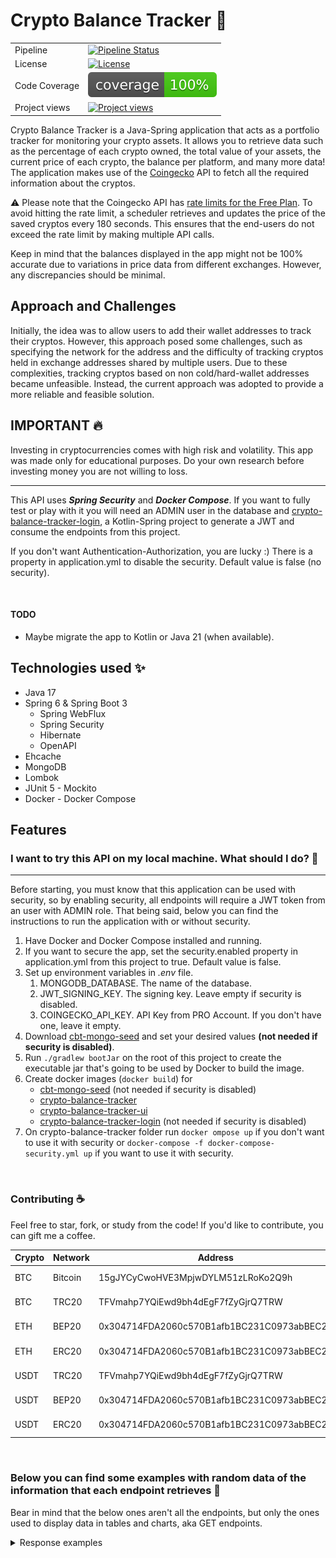 # Crypto Balance Tracker :rocket:

| | |
|---|---|
| Pipeline | [![Pipeline Status](https://github.com/lucasdistasi/crypto-balance-tracker/actions/workflows/main.yml/badge.svg)](https://github.com/lucasdistasi/crypto-balance-tracker/actions) |
| License | [![License](https://img.shields.io/badge/License-GPLv3-blue.svg)](https://www.gnu.org/licenses/gpl-3.0) |
| Code Coverage | [![Code Coverage](https://github.com/lucasdistasi/crypto-balance-tracker/blob/gh-pages/badges/jacoco.svg)](https://lucasdistasi.github.io/crypto-balance-tracker/) |
| Project views | [![Project views](https://hits.dwyl.com/lucasdistasi/crypto-balance-tracker.svg)](#) |



Crypto Balance Tracker is a Java-Spring application that acts as a portfolio tracker for monitoring your crypto assets. 
It allows you to retrieve data such as the percentage of each crypto owned, the total value of your assets, 
the current price of each crypto, the balance per platform, and many more data! The application makes use of the 
[Coingecko](https://www.coingecko.com) API to fetch all the required information about the cryptos.

:warning: Please note that the Coingecko API has [rate limits for the Free Plan](https://www.coingecko.com/en/api/pricing). 
To avoid hitting the rate limit, a scheduler retrieves and updates the price of the saved cryptos every 180 seconds. 
This ensures that the end-users do not exceed the rate limit by making multiple API calls. 

Keep in mind  that the balances displayed in the  app might not be 100% accurate due to variations in price data 
from different exchanges. However, any discrepancies should be minimal.
<br>

## Approach and Challenges
Initially, the idea was to allow users to add their wallet addresses to track their cryptos. However, this approach posed 
some challenges, such as specifying the network for the address and the difficulty of tracking cryptos held in exchange 
addresses shared by multiple users. Due to these complexities, tracking cryptos based on non cold/hard-wallet addresses became unfeasible. 
Instead, the current approach was adopted to provide a more reliable and feasible solution.
<br>

## IMPORTANT :fire:
Investing in cryptocurrencies comes with high risk and volatility. This app was made only for educational purposes.
Do your own research before investing money you are not willing to loss.

<hr>

This API uses ***Spring Security*** and ***Docker Compose***. If you want to fully test or play with it you will need an 
ADMIN user in the database and [crypto-balance-tracker-login](https://github.com/lucasdistasi/crypto-balance-tracker-login),
a Kotlin-Spring project to generate a JWT and consume the endpoints from this project.

If you don't want Authentication-Authorization, you are lucky :) There is a property in application.yml to disable
the security. Default value is false (no security).

<br>

#### TODO

- Maybe migrate the app to Kotlin or Java 21 (when available).

## Technologies used :sparkles:

- Java 17
- Spring 6 & Spring Boot 3
    - Spring WebFlux
    - Spring Security
    - Hibernate
    - OpenAPI
- Ehcache
- MongoDB
- Lombok
- JUnit 5 - Mockito
- Docker - Docker Compose

## Features

### I want to try this API on my local machine. What should I do? :tada:

---

Before starting, you must know that this application can be used with security, so by enabling security, all endpoints will
require a JWT token from an user with ADMIN role. That being said, below you can find the instructions to run the application
with or without security.

1. Have Docker and Docker Compose installed and running.
2. If you want to secure the app, set the security.enabled property in application.yml from this project to true. Default value is false.
3. Set up environment variables in _.env_ file.
   1. MONGODB_DATABASE. The name of the database.
   2. JWT_SIGNING_KEY. The signing key. Leave empty if security is disabled.
   3. COINGECKO_API_KEY. API Key from PRO Account. If you don't have one, leave it empty.
4. Download [cbt-mongo-seed](https://github.com/lucasdistasi/cbt-mongo.seed) and set your desired values **(not needed if security is disabled)**.
5. Run `./gradlew bootJar` on the root of this project to create the executable jar that's going to be used by Docker to build the image.
6. Create docker images (`docker build`) for 
   - [cbt-mongo-seed](https://github.com/lucasdistasi/cbt-mongo.seed) (not needed if security is disabled)
   - [crypto-balance-tracker](https://github.com/lucasdistasi/crypto-balance-tracker)
   - [crypto-balance-tracker-ui](https://github.com/lucasdistasi/crypto-balance-tracker-ui)
   - [crypto-balance-tracker-login](https://github.com/lucasdistasi/crypto-balance-tracker-login) (not needed if security is disabled)
7. On crypto-balance-tracker folder run `docker ompose up` if you don't want to use it with security or `docker-compose -f docker-compose-security.yml up` if you want to use it with security.

<br>

### Contributing :coffee:

Feel free to star, fork, or study from the code! If you'd like to contribute, you can gift me a coffee.

| Crypto | Network | Address                                    | QR            |
|--------|---------|--------------------------------------------|---------------|
| BTC    | Bitcoin | 15gJYCyCwoHVE3MpjwDYLM51zLRoKo2Q9h         | [BTC-bitcoin] |
| BTC    | TRC20   | TFVmahp7YQiEwd9bh4dEgF7fZyGjrQ7TRW         | [BTC-trc20]   |
| ETH    | BEP20   | 0x304714FDA2060c570B1afb1BC231C0973abBEC23 | [ETH-bep20]   |
| ETH    | ERC20   | 0x304714FDA2060c570B1afb1BC231C0973abBEC23 | [ETH-erc20]   |
| USDT   | TRC20   | TFVmahp7YQiEwd9bh4dEgF7fZyGjrQ7TRW         | [USDT-trc20]  |
| USDT   | BEP20   | 0x304714FDA2060c570B1afb1BC231C0973abBEC23 | [USDT-bep20]  |
| USDT   | ERC20   | 0x304714FDA2060c570B1afb1BC231C0973abBEC23 | [USDT-erc20]  |

[BTC-bitcoin]: https://imgur.com/Hs0DYDk
[BTC-trc20]: https://imgur.com/kdROHrE
[ETH-bep20]: https://imgur.com/DIOiJrL
[ETH-erc20]: https://imgur.com/REXkDmu
[USDT-trc20]: https://imgur.com/ubUWdpI
[USDT-bep20]: https://imgur.com/rrrYd9j
[USDT-erc20]: https://imgur.com/G9DPKvU

<br>

### Below you can find some examples with random data of the information that each endpoint retrieves :memo:

Bear in mind that the below ones aren't all the endpoints, but only the ones used to display data in tables and charts, aka GET endpoints.

<details>
  <summary>Response examples</summary>

### `/api/v1/cryptos?page={pageNumber}`

#### Retrieve cryptos by page

```json
{
  "page": 1,
  "total_pages": 1,
  "has_next_page": false,
  "cryptos": [
    {
      "id": "64bd318372a86834e9b400b1",
      "crypto_name": "Bitcoin",
      "platform": "COINBASE",
      "quantity": 0.1
    },
    {
      "id": "64bd319172a86834e9b400b2",
      "crypto_name": "Ethereum",
      "platform": "COINBASE",
      "quantity": 0.5
    },
    {
      "id": "64bd319b72a86834e9b400b3",
      "crypto_name": "Cardano",
      "platform": "BINANCE",
      "quantity": 500
    },
    {
      "id": "64bd31ad72a86834e9b400b4",
      "crypto_name": "Tether",
      "platform": "OKX",
      "quantity": 750
    },
    {
      "id": "64bd31c772a86834e9b400b5",
      "crypto_name": "XRP",
      "platform": "BYBIT",
      "quantity": 500
    },
    {
      "id": "64bd31e072a86834e9b400b6",
      "crypto_name": "Solana",
      "platform": "KRAKEN",
      "quantity": 30
    },
    {
      "id": "64bd31eb72a86834e9b400b7",
      "crypto_name": "Polygon",
      "platform": "KRAKEN",
      "quantity": 100
    },
    {
      "id": "64bd322572a86834e9b400b8",
      "crypto_name": "Bitcoin",
      "platform": "BINANCE",
      "quantity": 0.015
    }
  ]
}
```

### `/api/v1/cryptos/{id}`

#### Retrieves information from the crypto with the given mongo database id. i.e 64c3b17cbd56703f00c7e4d5

```json
{
  "id": "64c3b17cbd56703f00c7e4d5",
  "crypto_name": "Bitcoin",
  "platform": "TREZOR",
  "quantity": 0.31533785
}
```

### `/api/v1/platforms`

#### Retrieves all platforms

```json
[
  {
    "name": "BINANCE"
  },
  {
    "name": "COINBASE"
  },
  {
    "name": "BYBIT"
  },
  {
    "name": "OKX"
  },
  {
    "name": "KRAKEN"
  }
]
```

### `/api/v1/goals?page={pageNumber}`

#### Retrieves all goals

```json
{
  "page": 1,
  "total_pages": 1,
  "has_next_page": false,
  "goals": [
    {
      "id": "64bd326072a86834e9b400bb",
      "crypto_name": "XRP",
      "actual_quantity": 500,
      "progress": 100,
      "remaining_quantity": 0,
      "goal_quantity": 500,
      "money_needed": 0
    },
    {
      "id": "64bd324472a86834e9b400ba",
      "crypto_name": "Ethereum",
      "actual_quantity": 0.5,
      "progress": 50.00,
      "remaining_quantity": 0.5,
      "goal_quantity": 1,
      "money_needed": 937.04
    },
    {
      "id": "64bd323972a86834e9b400b9",
      "crypto_name": "Bitcoin",
      "actual_quantity": 0.115,
      "progress": 23.00,
      "remaining_quantity": 0.385,
      "goal_quantity": 0.5,
      "money_needed": 11510.73
    }
  ]
}
```

### `/api/v1/dashboards/crypto/balances`

#### Returns total balances and information of each crypto in each platform

```json
{
  "total_balance": 6464.53,
  "total_EUR_balance": 5808.95,
  "total_BTC_balance": 0.2162795750,
  "cryptos": [
    {
      "id": "64bd318372a86834e9b400b1",
      "crypto_info": {
        "id": "bitcoin",
        "symbol": "btc",
        "name": "Bitcoin",
        "market_data": {
          "current_price": {
            "usd": 29889,
            "eur": 26858,
            "btc": 1.0
          },
          "circulating_supply": 19437025.0,
          "max_supply": 21000000.0
        }
      },
      "quantity": 0.1,
      "balance": 2988.90,
      "balance_in_eur": 2685.80,
      "balance_in_btc": 0.1000000000,
      "percentage": 46.24,
      "platform": "COINBASE"
    },
    {
      "id": "64bd319172a86834e9b400b2",
      "crypto_info": {
        "id": "ethereum",
        "symbol": "eth",
        "name": "Ethereum",
        "market_data": {
          "current_price": {
            "usd": 1873.98,
            "eur": 1683.94,
            "btc": 0.06269515
          },
          "circulating_supply": 120194007.919753,
          "max_supply": null
        }
      },
      "quantity": 0.5,
      "balance": 936.99,
      "balance_in_eur": 841.97,
      "balance_in_btc": 0.0313475750,
      "percentage": 14.49,
      "platform": "COINBASE"
    },
    {
      "id": "64bd31ad72a86834e9b400b4",
      "crypto_info": {
        "id": "tether",
        "symbol": "usdt",
        "name": "Tether",
        "market_data": {
          "current_price": {
            "usd": 1.0,
            "eur": 0.898737,
            "btc": 0.00003346
          },
          "circulating_supply": 83796187894.4596,
          "max_supply": null
        }
      },
      "quantity": 750,
      "balance": 750.00,
      "balance_in_eur": 674.05,
      "balance_in_btc": 0.0250950000,
      "percentage": 11.60,
      "platform": "OKX"
    },
    {
      "id": "64bd31e072a86834e9b400b6",
      "crypto_info": {
        "id": "solana",
        "symbol": "sol",
        "name": "Solana",
        "market_data": {
          "current_price": {
            "usd": 24.61,
            "eur": 22.11,
            "btc": 0.0008232
          },
          "circulating_supply": 404138972.522103,
          "max_supply": null
        }
      },
      "quantity": 30,
      "balance": 738.30,
      "balance_in_eur": 663.30,
      "balance_in_btc": 0.0246960000,
      "percentage": 11.42,
      "platform": "KRAKEN"
    },
    {
      "id": "64bd322572a86834e9b400b8",
      "crypto_info": {
        "id": "bitcoin",
        "symbol": "btc",
        "name": "Bitcoin",
        "market_data": {
          "current_price": {
            "usd": 29889,
            "eur": 26858,
            "btc": 1.0
          },
          "circulating_supply": 19437025.0,
          "max_supply": 21000000.0
        }
      },
      "quantity": 0.015,
      "balance": 448.34,
      "balance_in_eur": 402.87,
      "balance_in_btc": 0.0150000000,
      "percentage": 6.94,
      "platform": "BINANCE"
    },
    {
      "id": "64bd31c772a86834e9b400b5",
      "crypto_info": {
        "id": "ripple",
        "symbol": "xrp",
        "name": "XRP",
        "market_data": {
          "current_price": {
            "usd": 0.739053,
            "eur": 0.664109,
            "btc": 0.00002473
          },
          "circulating_supply": 52544091958.0,
          "max_supply": 100000000000.0
        }
      },
      "quantity": 500,
      "balance": 369.53,
      "balance_in_eur": 332.05,
      "balance_in_btc": 0.0123650000,
      "percentage": 5.72,
      "platform": "BYBIT"
    },
    {
      "id": "64bd319b72a86834e9b400b3",
      "crypto_info": {
        "id": "cardano",
        "symbol": "ada",
        "name": "Cardano",
        "market_data": {
          "current_price": {
            "usd": 0.315106,
            "eur": 0.283152,
            "btc": 0.00001054
          },
          "circulating_supply": 35045020830.3234,
          "max_supply": 45000000000.0
        }
      },
      "quantity": 500,
      "balance": 157.55,
      "balance_in_eur": 141.58,
      "balance_in_btc": 0.0052700000,
      "percentage": 2.44,
      "platform": "BINANCE"
    },
    {
      "id": "64bd31eb72a86834e9b400b7",
      "crypto_info": {
        "id": "matic-network",
        "symbol": "matic",
        "name": "Polygon",
        "market_data": {
          "current_price": {
            "usd": 0.749241,
            "eur": 0.673264,
            "btc": 0.00002506
          },
          "circulating_supply": 9319469069.28493,
          "max_supply": 10000000000.0
        }
      },
      "quantity": 100,
      "balance": 74.92,
      "balance_in_eur": 67.33,
      "balance_in_btc": 0.0025060000,
      "percentage": 1.16,
      "platform": "KRAKEN"
    }
  ]
}
```

### `/api/v1/dashboards/crypto/{cryptoId}`

#### Retrieves information from the crypto with the given cryptoId i.e bitcoin

```json
{
  "total_balance": 3437.24,
  "total_EUR_balance": 3088.67,
  "total_BTC_balance": 0.1150000000,
  "cryptos": [
    {
      "id": "64bd318372a86834e9b400b1",
      "crypto_info": {
        "id": "bitcoin",
        "symbol": "btc",
        "name": "Bitcoin",
        "market_data": {
          "current_price": {
            "usd": 29889,
            "eur": 26858,
            "btc": 1.0
          },
          "circulating_supply": 19437025.0,
          "max_supply": 21000000.0
        }
      },
      "quantity": 0.1,
      "balance": 2988.90,
      "balance_in_eur": 2685.80,
      "balance_in_btc": 0.1000000000,
      "percentage": 86.96,
      "platform": "COINBASE"
    },
    {
      "id": "64bd322572a86834e9b400b8",
      "crypto_info": {
        "id": "bitcoin",
        "symbol": "btc",
        "name": "Bitcoin",
        "market_data": {
          "current_price": {
            "usd": 29889,
            "eur": 26858,
            "btc": 1.0
          },
          "circulating_supply": 19437025.0,
          "max_supply": 21000000.0
        }
      },
      "quantity": 0.015,
      "balance": 448.34,
      "balance_in_eur": 402.87,
      "balance_in_btc": 0.0150000000,
      "percentage": 13.04,
      "platform": "BINANCE"
    }
  ]
}
```

### `/api/v1/dashboards/cryptos`

#### Retrieves information for each crypto and the percentage distribution in each platform for that crypto

```json
[
  {
    "crypto_id": "ethereum",
    "cryptos": [
      {
        "id": "64bd319172a86834e9b400b2",
        "crypto_info": {
          "id": "ethereum",
          "symbol": "eth",
          "name": "Ethereum",
          "market_data": {
            "current_price": {
              "usd": 1873.98,
              "eur": 1683.94,
              "btc": 0.06269515
            },
            "circulating_supply": 120194007.919753,
            "max_supply": null
          }
        },
        "quantity": 0.5,
        "balance": 936.99,
        "balance_in_eur": 841.97,
        "balance_in_btc": 0.0313475750,
        "percentage": 100.00,
        "platform": "COINBASE"
      }
    ]
  },
  {
    "crypto_id": "ripple",
    "cryptos": [
      {
        "id": "64bd31c772a86834e9b400b5",
        "crypto_info": {
          "id": "ripple",
          "symbol": "xrp",
          "name": "XRP",
          "market_data": {
            "current_price": {
              "usd": 0.739053,
              "eur": 0.664109,
              "btc": 0.00002473
            },
            "circulating_supply": 52544091958.0,
            "max_supply": 100000000000.0
          }
        },
        "quantity": 500,
        "balance": 369.53,
        "balance_in_eur": 332.05,
        "balance_in_btc": 0.0123650000,
        "percentage": 100.00,
        "platform": "BYBIT"
      }
    ]
  },
  {
    "crypto_id": "tether",
    "cryptos": [
      {
        "id": "64bd31ad72a86834e9b400b4",
        "crypto_info": {
          "id": "tether",
          "symbol": "usdt",
          "name": "Tether",
          "market_data": {
            "current_price": {
              "usd": 1.0,
              "eur": 0.898737,
              "btc": 0.00003346
            },
            "circulating_supply": 83796187894.4596,
            "max_supply": null
          }
        },
        "quantity": 750,
        "balance": 750.00,
        "balance_in_eur": 674.05,
        "balance_in_btc": 0.0250950000,
        "percentage": 100.00,
        "platform": "OKX"
      }
    ]
  },
  {
    "crypto_id": "cardano",
    "cryptos": [
      {
        "id": "64bd319b72a86834e9b400b3",
        "crypto_info": {
          "id": "cardano",
          "symbol": "ada",
          "name": "Cardano",
          "market_data": {
            "current_price": {
              "usd": 0.315106,
              "eur": 0.283152,
              "btc": 0.00001054
            },
            "circulating_supply": 35045020830.3234,
            "max_supply": 45000000000.0
          }
        },
        "quantity": 500,
        "balance": 157.55,
        "balance_in_eur": 141.58,
        "balance_in_btc": 0.0052700000,
        "percentage": 100.00,
        "platform": "BINANCE"
      }
    ]
  },
  {
    "crypto_id": "solana",
    "cryptos": [
      {
        "id": "64bd31e072a86834e9b400b6",
        "crypto_info": {
          "id": "solana",
          "symbol": "sol",
          "name": "Solana",
          "market_data": {
            "current_price": {
              "usd": 24.61,
              "eur": 22.11,
              "btc": 0.0008232
            },
            "circulating_supply": 404138972.522103,
            "max_supply": null
          }
        },
        "quantity": 30,
        "balance": 738.30,
        "balance_in_eur": 663.30,
        "balance_in_btc": 0.0246960000,
        "percentage": 100.00,
        "platform": "KRAKEN"
      }
    ]
  },
  {
    "crypto_id": "matic-network",
    "cryptos": [
      {
        "id": "64bd31eb72a86834e9b400b7",
        "crypto_info": {
          "id": "matic-network",
          "symbol": "matic",
          "name": "Polygon",
          "market_data": {
            "current_price": {
              "usd": 0.749606,
              "eur": 0.673591,
              "btc": 0.00002507
            },
            "circulating_supply": 9319469069.28493,
            "max_supply": 10000000000.0
          }
        },
        "quantity": 100,
        "balance": 74.96,
        "balance_in_eur": 67.36,
        "balance_in_btc": 0.0025070000,
        "percentage": 100.00,
        "platform": "KRAKEN"
      }
    ]
  },
  {
    "crypto_id": "bitcoin",
    "cryptos": [
      {
        "id": "64bd318372a86834e9b400b1",
        "crypto_info": {
          "id": "bitcoin",
          "symbol": "btc",
          "name": "Bitcoin",
          "market_data": {
            "current_price": {
              "usd": 29889,
              "eur": 26858,
              "btc": 1.0
            },
            "circulating_supply": 19437025.0,
            "max_supply": 21000000.0
          }
        },
        "quantity": 0.1,
        "balance": 2988.90,
        "balance_in_eur": 2685.80,
        "balance_in_btc": 0.1000000000,
        "percentage": 86.96,
        "platform": "COINBASE"
      },
      {
        "id": "64bd322572a86834e9b400b8",
        "crypto_info": {
          "id": "bitcoin",
          "symbol": "btc",
          "name": "Bitcoin",
          "market_data": {
            "current_price": {
              "usd": 29889,
              "eur": 26858,
              "btc": 1.0
            },
            "circulating_supply": 19437025.0,
            "max_supply": 21000000.0
          }
        },
        "quantity": 0.015,
        "balance": 448.34,
        "balance_in_eur": 402.87,
        "balance_in_btc": 0.0150000000,
        "percentage": 13.04,
        "platform": "BINANCE"
      }
    ]
  }
]
```

### `/api/v1/dashboards/crypto/balances/platforms`

#### Retrieves information for each crypto adding the individual values from each platform where that crypto is stored

```json
{
  "total_balance": 6466.29,
  "crypto_info_response": [
    {
      "name": "Bitcoin",
      "quantity": 0.115,
      "balance": 3438.04,
      "percentage": 53.17,
      "platforms": [
        "BINANCE",
        "COINBASE"
      ]
    },
    {
      "name": "Ethereum",
      "quantity": 0.5,
      "balance": 937.26,
      "percentage": 14.49,
      "platforms": [
        "COINBASE"
      ]
    },
    {
      "name": "Tether",
      "quantity": 750,
      "balance": 749.96,
      "percentage": 11.60,
      "platforms": [
        "OKX"
      ]
    },
    {
      "name": "Solana",
      "quantity": 30,
      "balance": 739.20,
      "percentage": 11.43,
      "platforms": [
        "KRAKEN"
      ]
    },
    {
      "name": "XRP",
      "quantity": 500,
      "balance": 369.56,
      "percentage": 5.72,
      "platforms": [
        "BYBIT"
      ]
    },
    {
      "name": "Cardano",
      "quantity": 500,
      "balance": 157.31,
      "percentage": 2.43,
      "platforms": [
        "BINANCE"
      ]
    },
    {
      "name": "Polygon",
      "quantity": 100,
      "balance": 74.96,
      "percentage": 1.16,
      "platforms": [
        "KRAKEN"
      ]
    }
  ]
}
```

### `/api/v1/dashboards/platform/{platformName}/cryptos`

#### Retrieves information for all cryptos stored in the given platform i.e binance

```json
{
  "total_balance": 605.75,
  "total_EUR_balance": 544.32,
  "total_BTC_balance": 0.0202600000,
  "cryptos": [
    {
      "id": "64bd322572a86834e9b400b8",
      "crypto_info": {
        "id": "bitcoin",
        "symbol": "btc",
        "name": "Bitcoin",
        "market_data": {
          "current_price": {
            "usd": 29896,
            "eur": 26864,
            "btc": 1.0
          },
          "circulating_supply": 19437025.0,
          "max_supply": 21000000.0
        }
      },
      "quantity": 0.015,
      "balance": 448.44,
      "balance_in_eur": 402.96,
      "balance_in_btc": 0.0150000000,
      "percentage": 74.03,
      "platform": "BINANCE"
    },
    {
      "id": "64bd319b72a86834e9b400b3",
      "crypto_info": {
        "id": "cardano",
        "symbol": "ada",
        "name": "Cardano",
        "market_data": {
          "current_price": {
            "usd": 0.314627,
            "eur": 0.282722,
            "btc": 0.00001052
          },
          "circulating_supply": 35045020830.3234,
          "max_supply": 45000000000.0
        }
      },
      "quantity": 500,
      "balance": 157.31,
      "balance_in_eur": 141.36,
      "balance_in_btc": 0.0052600000,
      "percentage": 25.97,
      "platform": "BINANCE"
    }
  ]
}
```

### `/api/v1/dashboards/platforms/cryptos`

#### Retrieves information for all cryptos stored in each platform

```json
[
  {
    "platform": "BINANCE",
    "cryptos": [
      {
        "id": "64bd322572a86834e9b400b8",
        "crypto_info": {
          "id": "bitcoin",
          "symbol": "btc",
          "name": "Bitcoin",
          "market_data": {
            "current_price": {
              "usd": 29896,
              "eur": 26864,
              "btc": 1.0
            },
            "circulating_supply": 19437025.0,
            "max_supply": 21000000.0
          }
        },
        "quantity": 0.015,
        "balance": 448.44,
        "balance_in_eur": 402.96,
        "balance_in_btc": 0.0150000000,
        "percentage": 74.03,
        "platform": "BINANCE"
      },
      {
        "id": "64bd319b72a86834e9b400b3",
        "crypto_info": {
          "id": "cardano",
          "symbol": "ada",
          "name": "Cardano",
          "market_data": {
            "current_price": {
              "usd": 0.314627,
              "eur": 0.282722,
              "btc": 0.00001052
            },
            "circulating_supply": 35045020830.3234,
            "max_supply": 45000000000.0
          }
        },
        "quantity": 500,
        "balance": 157.31,
        "balance_in_eur": 141.36,
        "balance_in_btc": 0.0052600000,
        "percentage": 25.97,
        "platform": "BINANCE"
      }
    ]
  },
  {
    "platform": "COINBASE",
    "cryptos": [
      {
        "id": "64bd318372a86834e9b400b1",
        "crypto_info": {
          "id": "bitcoin",
          "symbol": "btc",
          "name": "Bitcoin",
          "market_data": {
            "current_price": {
              "usd": 29896,
              "eur": 26864,
              "btc": 1.0
            },
            "circulating_supply": 19437025.0,
            "max_supply": 21000000.0
          }
        },
        "quantity": 0.1,
        "balance": 2989.60,
        "balance_in_eur": 2686.40,
        "balance_in_btc": 0.1000000000,
        "percentage": 76.13,
        "platform": "COINBASE"
      },
      {
        "id": "64bd319172a86834e9b400b2",
        "crypto_info": {
          "id": "ethereum",
          "symbol": "eth",
          "name": "Ethereum",
          "market_data": {
            "current_price": {
              "usd": 1874.52,
              "eur": 1684.43,
              "btc": 0.06270008
            },
            "circulating_supply": 120194007.919753,
            "max_supply": null
          }
        },
        "quantity": 0.5,
        "balance": 937.26,
        "balance_in_eur": 842.22,
        "balance_in_btc": 0.0313500400,
        "percentage": 23.87,
        "platform": "COINBASE"
      }
    ]
  },
  {
    "platform": "BYBIT",
    "cryptos": [
      {
        "id": "64bd31c772a86834e9b400b5",
        "crypto_info": {
          "id": "ripple",
          "symbol": "xrp",
          "name": "XRP",
          "market_data": {
            "current_price": {
              "usd": 0.739116,
              "eur": 0.664165,
              "btc": 0.00002472
            },
            "circulating_supply": 52544091958.0,
            "max_supply": 100000000000.0
          }
        },
        "quantity": 500,
        "balance": 369.56,
        "balance_in_eur": 332.08,
        "balance_in_btc": 0.0123600000,
        "percentage": 100.00,
        "platform": "BYBIT"
      }
    ]
  },
  {
    "platform": "OKX",
    "cryptos": [
      {
        "id": "64bd31ad72a86834e9b400b4",
        "crypto_info": {
          "id": "tether",
          "symbol": "usdt",
          "name": "Tether",
          "market_data": {
            "current_price": {
              "usd": 0.999949,
              "eur": 0.898548,
              "btc": 0.00003345
            },
            "circulating_supply": 83796187894.4596,
            "max_supply": null
          }
        },
        "quantity": 750,
        "balance": 749.96,
        "balance_in_eur": 673.91,
        "balance_in_btc": 0.0250875000,
        "percentage": 100.00,
        "platform": "OKX"
      }
    ]
  },
  {
    "platform": "KRAKEN",
    "cryptos": [
      {
        "id": "64bd31e072a86834e9b400b6",
        "crypto_info": {
          "id": "solana",
          "symbol": "sol",
          "name": "Solana",
          "market_data": {
            "current_price": {
              "usd": 24.64,
              "eur": 22.14,
              "btc": 0.00082406
            },
            "circulating_supply": 404138965.604631,
            "max_supply": null
          }
        },
        "quantity": 30,
        "balance": 739.20,
        "balance_in_eur": 664.20,
        "balance_in_btc": 0.0247218000,
        "percentage": 90.80,
        "platform": "KRAKEN"
      },
      {
        "id": "64bd31eb72a86834e9b400b7",
        "crypto_info": {
          "id": "matic-network",
          "symbol": "matic",
          "name": "Polygon",
          "market_data": {
            "current_price": {
              "usd": 0.749245,
              "eur": 0.673267,
              "btc": 0.00002506
            },
            "circulating_supply": 9319469069.28493,
            "max_supply": 10000000000.0
          }
        },
        "quantity": 100,
        "balance": 74.92,
        "balance_in_eur": 67.33,
        "balance_in_btc": 0.0025060000,
        "percentage": 9.20,
        "platform": "KRAKEN"
      }
    ]
  }
]
```

### `/api/v1/dashboards/platform/balances`

#### Retrieves balances information for all platforms

```json
{
  "total_balance": 6466.25,
  "platforms": [
    {
      "platform_name": "BINANCE",
      "percentage": 9.37,
      "balance": 605.75
    },
    {
      "platform_name": "COINBASE",
      "percentage": 60.73,
      "balance": 3926.86
    },
    {
      "platform_name": "KRAKEN",
      "percentage": 12.59,
      "balance": 814.12
    },
    {
      "platform_name": "BYBIT",
      "percentage": 5.72,
      "balance": 369.56
    },
    {
      "platform_name": "OKX",
      "percentage": 11.6,
      "balance": 749.96
    }
  ]
}
```

</details>

<br>